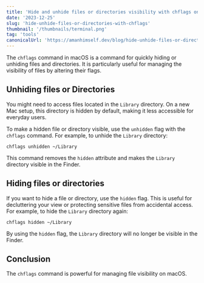 ```yaml
---
title: 'Hide and unhide files or directories visibility with chflags on macOS'
date: '2023-12-25'
slug: 'hide-unhide-files-or-directories-with-chflags'
thumbnail: '/thumbnails/terminal.png'
tag: 'tools'
canonicalUrl: 'https://amanhimself.dev/blog/hide-unhide-files-or-directories-with-chflags/'
---
```


The `chflags` command in macOS is a command for quickly hiding or unhiding files and directories. It is particularly useful for managing the visibility of files by altering their flags.

## Unhiding files or Directories

You might need to access files located in the `Library` directory. On a new Mac setup, this directory is hidden by default, making it less accessible for everyday users.

To make a hidden file or directory visible, use the `unhidden` flag with the `chflags` command. For example, to unhide the `Library` directory:

```shell
chflags unhidden ~/Library
```

This command removes the `hidden` attribute and makes the `Library` directory visible in the Finder.

## Hiding files or directories

If you want to hide a file or directory, use the `hidden` flag. This is useful for decluttering your view or protecting sensitive files from accidental access. For example, to hide the `Library` directory again:

```shell
chflags hidden ~/Library
```

By using the `hidden` flag, the `Library` directory will no longer be visible in the Finder.

## Conclusion

The `chflags` command is powerful for managing file visibility on macOS.
